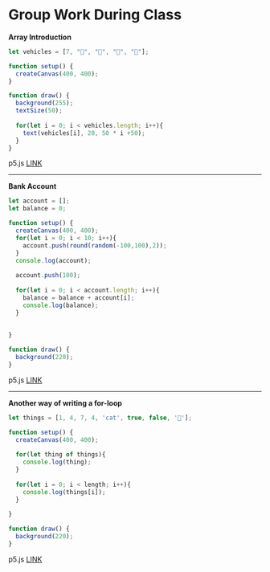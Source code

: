 # Group Work During Class

**Array Introduction**

```javascript
let vehicles = [7, "🚕", "🚚", "🚜", "🚒"];

function setup() {
  createCanvas(400, 400);
}

function draw() {
  background(255);
  textSize(50);
  
  for(let i = 0; i < vehicles.length; i++){
    text(vehicles[i], 20, 50 * i +50);
  }
}

```

p5.js [LINK](https://editor.p5js.org/Garcila/sketches/R8Sn1xVCJ)

***

**Bank Account**

```javascript
let account = [];
let balance = 0;

function setup() {
  createCanvas(400, 400);
  for(let i = 0; i < 10; i++){
    account.push(round(random(-100,100),2));
  }
  console.log(account);
  
  account.push(100);
  
  for(let i = 0; i < account.length; i++){
    balance = balance + account[i];
    console.log(balance);
  }
  
  
}

function draw() {
  background(220);
}
```

p5.js [LINK](https://editor.p5js.org/Garcila/sketches/gynL5z\_N1)

***

**Another way of writing a for-loop**

```javascript
let things = [1, 4, 7, 4, 'cat', true, false, '🚁'];

function setup() {
  createCanvas(400, 400);
  
  for(let thing of things){
    console.log(thing);
  }
  
  for(let i = 0; i < length; i++){
    console.log(things[i]);
  }
  
}

function draw() {
  background(220);
}
```

p5.js [LINK](https://editor.p5js.org/Garcila/sketches/XP-SAeFbn)
